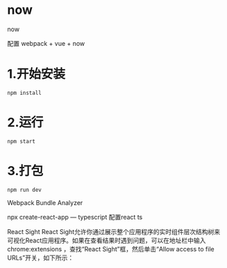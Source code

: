 # now
now

配置 webpack + vue + now

# 1.开始安装
```
npm install
```
# 2.运行
```
npm start
```
# 3.打包
```
npm run dev
```


Webpack Bundle Analyzer

npx create-react-app <name> — typescript 配置react ts

React Sight  React Sight允许你通过展示整个应用程序的实时组件层次结构树来可视化React应用程序。如果在查看结果时遇到问题，可以在地址栏中输入chrome:extensions ，查找“React Sight”框，然后单击“Allow access to file URLs”开关，如下所示：